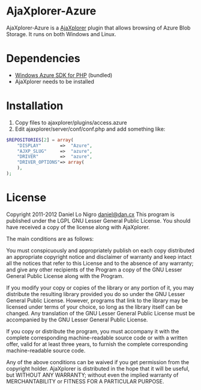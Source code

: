AjaXplorer-Azure
================

AjaXplorer-Azure is a [AjaXplorer](http://www.ajaxplorer.info/) plugin that allows browsing of Azure
Blob Storage. It runs on both Windows and Linux.

Dependencies
============
 - [Windows Azure SDK for PHP](http://phpazure.codeplex.com/) (bundled)
 - AjaXplorer needs to be installed
 
Installation
============
1. Copy files to ajaxplorer/plugins/access.azure
2. Edit ajaxplorer/server/conf/conf.php and add something like:

```php
$REPOSITORIES[2] = array(
	"DISPLAY"		=>	"Azure", 
	"AJXP_SLUG"		=>  "azure",
	"DRIVER"		=>	"azure", 
	"DRIVER_OPTIONS"=> array(
	),
);
```

License
=======
Copyright 2011-2012 Daniel Lo Nigro <daniel@dan.cx>
This program is published under the LGPL GNU Lesser General Public License.
You should have received a copy of the license along with AjaXplorer.

The main conditions are as follows:

You must conspicuously and appropriately publish on each copy distributed 
an appropriate copyright notice and disclaimer of warranty and keep intact 
all the notices that refer to this License and to the absence of any warranty; 
and give any other recipients of the Program a copy of the GNU Lesser General 
Public License along with the Program. 

If you modify your copy or copies of the library or any portion of it, you may 
distribute the resulting library provided you do so under the GNU Lesser 
General Public License. However, programs that link to the library may be 
licensed under terms of your choice, so long as the library itself can be changed. 
Any translation of the GNU Lesser General Public License must be accompanied by the 
GNU Lesser General Public License.

If you copy or distribute the program, you must accompany it with the complete 
corresponding machine-readable source code or with a written offer, valid for at 
least three years, to furnish the complete corresponding machine-readable source code. 

Any of the above conditions can be waived if you get permission from the copyright holder.
AjaXplorer is distributed in the hope that it will be useful, but WITHOUT ANY WARRANTY; 
without even the implied warranty of MERCHANTABILITY or FITNESS FOR A PARTICULAR PURPOSE.
